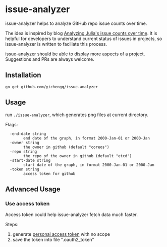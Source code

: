 
issue-analyzer
=====

issue-analyzer helps to analyze GitHub repo issue counts over time.

The idea is inspired by blog [Analyzing Julia's issue counts over time](http://iaindunning.com/blog/juliaissuecount.html). It is helpful for developers to understand current status of issues in projects, so issue-analyzer is written to faciliate this process.

issue-analyzer should be able to display more aspects of a project. Suggestions and PRs are always welcome.

Installation
------------

```
go get github.com/yichengq/issue-analyzer
```


Usage
-----

run `./issue-analyzer`, which generates png files at current directory.

Flags:
```
  -end-date string
    	end date of the graph, in format 2000-Jan-01 or 2000-Jan
  -owner string
    	the owner in github (default "coreos")
  -repo string
    	the repo of the owner in github (default "etcd")
  -start-date string
    	start date of the graph, in format 2000-Jan-01 or 2000-Jan
  -token string
    	access token for github
```

Advanced Usage
--------------

### Use access token

Access token could help issue-analyzer fetch data much faster.

Steps:
1. generate [personal access token](https://help.github.com/articles/creating-an-access-token-for-command-line-use/) with no scope
2. save the token into file ".oauth2_token"
